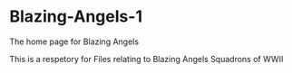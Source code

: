 # Blazing-Angels-1
The home page for Blazing Angels


This is a respetory for Files relating to Blazing Angels Squadrons of WWII
